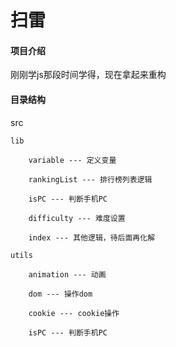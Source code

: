 # 扫雷

#### 项目介绍
刚刚学js那段时间学得，现在拿起来重构

#### 目录结构
src

	lib

		variable --- 定义变量

		rankingList --- 排行榜列表逻辑

		isPC --- 判断手机PC

		difficulty --- 难度设置

		index --- 其他逻辑，待后面再化解

	utils

		animation --- 动画

		dom --- 操作dom

		cookie --- cookie操作

		isPC --- 判断手机PC
		

